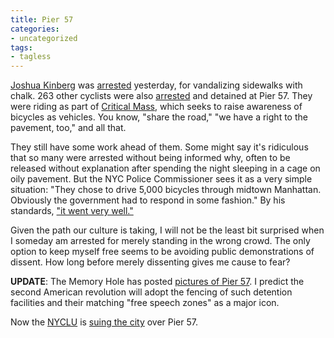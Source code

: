 ```yaml
---
title: Pier 57
categories:
- uncategorized
tags:
- tagless
---
```


[Joshua Kinberg][1] was [arrested][2] yesterday, for vandalizing sidewalks with chalk.  263 other cyclists were also [arrested][3] and detained at Pier 57.  They were riding as part of [Critical Mass][4], which seeks to raise awareness of bicycles as vehicles.  You know, "share the road," "we have a right to the pavement, too," and all that.

   [1]: http://www.bikesagainstbush.com/
   [2]: http://www.msnbc.msn.com/id/5850151/?#040829e
   [3]: http://www.cnn.com/2004/ALLPOLITICS/08/28/rnc.bike.protest/index.html
   [4]: http://www.critical-mass.org/

They still have some work ahead of them.  Some might say it's ridiculous that so many were arrested without being informed why, often to be released without explanation after spending the night sleeping in a cage on oily pavement.  But the NYC Police Commissioner sees it as a very simple situation: "They chose to drive 5,000 bicycles through midtown Manhattan. Obviously the government had to respond in some fashion."  By his standards, ["it went very well."][5]

   [5]: http://www.newsday.com/news/local/newyork/politics/ny-nybike293946666aug29,0,6222635.story?coll=ny-nycpolitics-headlines

Given the path our culture is taking, I will not be the least bit surprised when I someday am arrested for merely standing in the wrong crowd.  The only option to keep myself free seems to be avoiding public demonstrations of dissent.  How long before merely dissenting gives me cause to fear?

**UPDATE**: The Memory Hole has posted [pictures of Pier 57][6].  I predict the second American revolution will adopt the fencing of such detention facilities and their matching "free speech zones" as a major icon.

   [6]: http://www.thememoryhole.com/policestate/pier57/

Now the [NYCLU][7] is [suing the city][8] over Pier 57.

   [7]: http://www.nyclu.org/
   [8]: http://www.nytimes.com/2004/10/08/nyregion/08protest.html?ex=1254888000&en=2fe87e91fe59a62f&ei=5090&partner=rssuserland

